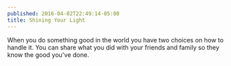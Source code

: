 ```yaml
---
published: 2016-04-02T22:49:14-05:00
title: Shining Your Light
---
```

When you do something good in the world you have two choices on how to handle it. You can share what you did with your friends and family so they know the good you've done. 